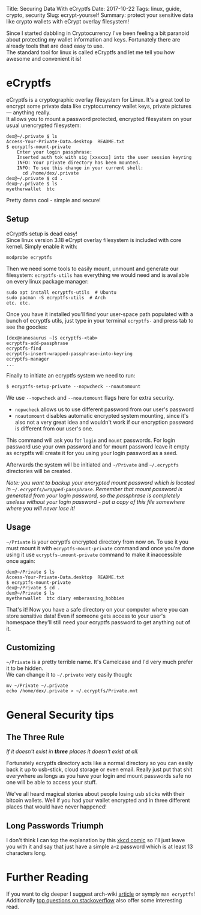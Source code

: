 Title: Securing Data With eCryptfs
Date: 2017-10-22
Tags: linux, guide, crypto, security
Slug: ecrypt-yourself 
Summary: protect your sensitive data like crypto wallets with eCrypt overlay filesystem!

Since I started dabbling in Cryptocurrency I've been feeling a bit paranoid about protecting my wallet information and keys. Fortunately there are already tools that are dead easy to use.   
The standard tool for linux is called eCryptfs and let me tell you how awesome and convenient it is!


# eCryptfs

eCryptfs is a cryptographic overlay filesystem for Linux. It's a great tool to encrypt some private data like cryptocurrency wallet keys, private pictures — anything really.  
It allows you to mount a password protected, encrypted filesystem on your usual unencrypted filesystem:

    dex@~/.private $ ls
    Access-Your-Private-Data.desktop  README.txt
    $ ecryptfs-mount-private 
        Enter your login passphrase:
        Inserted auth tok with sig [xxxxxx] into the user session keyring
        INFO: Your private directory has been mounted.
        INFO: To see this change in your current shell:
          cd /home/dex/.private
    dex@~/.private $ cd .
    dex@~/.private $ ls 
    myetherwallet  btc

Pretty damn cool - simple and secure!  

## Setup

eCryptfs setup is dead easy!  
Since linux version 3.18 eCrypt overlay filesystem is included with core kernel. 
Simply enable it with:

    modprobe ecryptfs

Then we need some tools to easily mount, unmount and generate our filesystem: `ecryptfs-utils` has everything we would need and is available on every linux package manager:  

    sudo apt install ecryptfs-utils  # Ubuntu
    sudo pacman -S ecryptfs-utils  # Arch
    etc. etc.

Once you have it installed you'll find your user-space path populated with a bunch of ecryptfs utils, just type in your terminal `ecryptfs-` and press tab to see the goodies:

    [dex@nanosaurus ~]$ ecryptfs-<tab>
    ecryptfs-add-passphrase
    ecryptfs-find
    ecryptfs-insert-wrapped-passphrase-into-keyring
    ecryptfs-manager
    ...

Finally to initiate an ecryptfs system we need to run:

    $ ecryptfs-setup-private --nopwcheck --noautomount 

We use `--nopwcheck` and `--noautomount` flags here for extra security.   

* `nopwcheck` allows us to use different password from our user's password   
* `noautomount` disables automatic encrypted system mounting, since it's also not a very great idea and wouldn't work if our encryption password is different from our user's one.

This command will ask you for `login` and `mount` passwords. For login password use your own password and for mount password leave it empty as ecryptfs will create it for you using your login password as a seed.

Afterwards the system will be initiated and  `~/Private` and `~/.ecryptfs` directories will be created.  

_Note: you want to backup your encrypted mount password which is located in `~/.ecryptfs/wrapped-passphrase`. Remember that mount password is generated from your login password, so the passphrase is completely useless without your login password - put a copy of this file somewhere where you will never lose it!_

## Usage

`~/Private` is your ecryptfs encrypted directory from now on. To use it you must mount it with `ecryptfs-mount-private` command and once you're done using it use `ecryptfs-umount-private` command to make it inaccessible once again:  

    dex@~/Private $ ls
    Access-Your-Private-Data.desktop  README.txt
    $ ecryptfs-mount-private 
    dex@~/Private $ cd .
    dex@~/Private $ ls 
    myetherwallet  btc diary emberassing_hobbies

That's it! Now you have a safe directory on your computer where you can store sensitive data! Even if someone gets access to your user's homespace they'll still need your ecryptfs password to get anything out of it.  

## Customizing

`~/Private` is a pretty terrible name. It's Camelcase and I'd very much prefer it to be hidden.  
We can change it to `~/.private` very easily though:

    mv ~/Private ~/.private
    echo /home/dex/.private > ~/.ecryptfs/Private.mnt

# General Security tips

## The Three Rule

_If it doesn't exist in __three__ places it doesn't exist at all._

Fortunately ecryptfs directory acts like a normal directory so you can easily back it up to usb-stick, cloud storage or even email. Really just put that shit everywhere as longs as you have your login and mount passwords safe no one will be able to access your stuff.

We've all heard magical stories about people losing usb sticks with their bitcoin wallets. Well if you had your wallet encrypted and in three different places that would have never happened!

## Long Passwords Triumph 

I don't think I can top the explanation by this [xkcd comic](https://xkcd.com/936/) so I'll just leave you with it and say that just have a simple a-z password which is at least 13 characters long.  


# Further Reading

If you want to dig deeper I suggest arch-wiki [article](https://wiki.archlinux.org/index.php/ECryptfs) or symply `man ecryptfs`!
Additionally [top questions on stackoverflow](https://stackoverflow.com/questions/tagged/ecryptfs?sort=votes&pageSize=15) also offer some interesting read.
